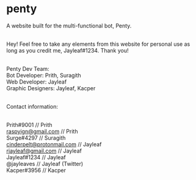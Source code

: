# penty<br/>
A website built for the multi-functional bot, Penty.<br/><br/>

Hey! Feel free to take any elements from this website for personal use as long as you credit me, Jayleaf#1234. Thank you!<br/><br/>

Penty Dev Team: <br/>
Bot Developer: Prith, Suragith<br/>
Web Developer: Jayleaf<br/>
Graphic Designers: Jayleaf, Kacper<br/><br/>

Contact information:<br/><br/>

Prith#9001 // Prith<br/>
raspyign@gmail.com // Prith<br/>
Surge#4297 // Suragith<br/>
cinderpelt@protonmail.com // Jayleaf<br/>
rjayleaf@gmail.com // Jayleaf<br/>
Jayleaf#1234 // Jayleaf<br/>
@jayleaves // Jayleaf (Twitter)<br/>
Kacper#3956 // Kacper<br/>

